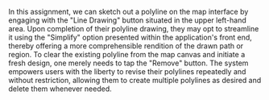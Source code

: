 In this assignment, we can sketch out a polyline on the map interface by engaging with the "Line Drawing" button situated in the upper left-hand area. Upon completion of their polyline drawing, they may opt to streamline it using the "Simplify" option presented within the application's front end, thereby offering a more comprehensible rendition of the drawn path or region. To clear the existing polyline from the map canvas and initiate a fresh design, one merely needs to tap the "Remove" button. The system empowers users with the liberty to revise their polylines repeatedly and without restriction, allowing them to create multiple polylines as desired and delete them whenever needed.